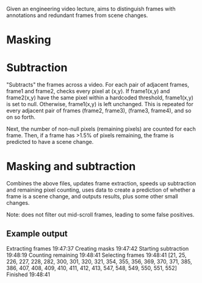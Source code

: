 Given an engineering video lecture, aims to distinguish frames with annotations and redundant frames from scene changes.

# Masking


# Subtraction
"Subtracts" the frames across a video.  For each pair of adjacent frames, frame1 and frame2, checks every pixel at (x,y).  If frame1(x,y) and frame2(x,y) have the same pixel within a hardcoded threshold, frame1(x,y) is set to null.  Otherwise, frame1(x,y) is left unchanged.  This is repeated for every adjacent pair of frames (frame2, frame3), (frame3, frame4), and so on so forth.

Next, the number of non-null pixels (remaining pixels) are counted for each frame.  Then, if a frame has >1.5% of pixels remaining, the frame is predicted to have a scene change.

# Masking and subtraction
Combines the above files, updates frame extraction, speeds up subtraction and remaining pixel counting, uses data to create a prediction of whether a frame is a scene change, and outputs results, plus some other small changes.

Note: does not filter out mid-scroll frames, leading to some false positives.

## Example output
Extracting frames 19:47:37
Creating masks 19:47:42
Starting subtraction 19:48:19
Counting remaining 19:48:41
Selecting frames 19:48:41
[21, 25, 226, 227, 228, 282, 300, 301, 320, 321, 354, 355, 356, 369, 370, 371, 385, 386, 407, 408, 409, 410, 411, 412, 413, 547, 548, 549, 550, 551, 552]
Finished 19:48:41